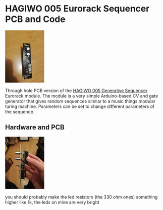 # HAGIWO 005 Eurorack Sequencer PCB and Code
<img src="images/005_front.jpg" width="25%" height="25%">

Through hole PCB version of the [HAGIWO 005 Generative Sequencer](https://www.youtube.com/watch?v=0eHllqHmlZQ) Eurorack module.
The module is a very simple Arduino-based CV and gate generator that gives random sequences similar to a music things modular turing machine.
Parameters can be set to change different parameters of the sequence.

## Hardware and PCB
<img src="images/005_side.jpg" width="25%" height="25%">

you should probably make the led resistors (the 330 ohm ones) something higher like 1k, the leds on mine are very bright



